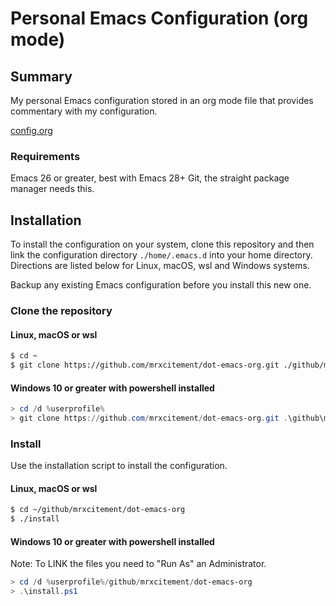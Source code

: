 # Personal Emacs Configuration (org mode)

## Summary
My personal Emacs configuration stored in an org mode file that
provides commentary with my configuration.

[config.org](home/.emacs.d/config.org)

### Requirements
Emacs 26 or greater, best with Emacs 28+
Git, the straight package manager needs this.

## Installation
To install the configuration on your system, clone this repository and
then link the configuration directory `./home/.emacs.d` into your home
directory. Directions are listed below for Linux, macOS, wsl and
Windows systems.

Backup any existing Emacs configuration before you install this new one.

### Clone the repository

#### Linux, macOS or wsl
```sh
$ cd ~
$ git clone https://github.com/mrxcitement/dot-emacs-org.git ./github/mrxcitement/dot-emacs-org
```

#### Windows 10 or greater with powershell installed
```powershell
> cd /d %userprofile%
> git clone https://github.com/mrxcitement/dot-emacs-org.git .\github\mrxcitement\dot-emacs-org
```

### Install
Use the installation script to install the configuration.

#### Linux, macOS or wsl
```sh
$ cd ~/github/mrxcitement/dot-emacs-org
$ ./install
```

#### Windows 10 or greater with powershell installed
Note: To LINK the files you need to "Run As" an Administrator.

```powershell
> cd /d %userprofile%/github/mrxcitement/dot-emacs-org
> .\install.ps1
```
